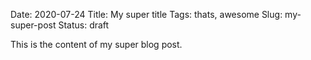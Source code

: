 Date: 2020-07-24
Title: My super title
Tags: thats, awesome
Slug: my-super-post
Status: draft

This is the content of my super blog post.
